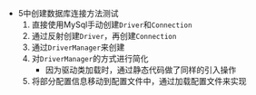 - 5中创建数据库连接方法测试
    1. 直接使用MySql手动创建`Driver`和`Connection`
    2. 通过反射创建`Driver`，再创建`Connection`
    3. 通过`DriverManager`来创建
    4. 对`DriverManager`的方式进行简化
        - 因为驱动类加载时，通过静态代码做了同样的引入操作
    5. 将部分配置信息移动到配置文件中，通过加载配置文件来实现
